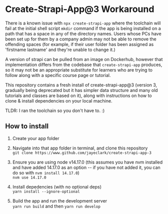 # Create-Strapi-App@3 Workaround
There is a known issue with ```npx create-strapi-app``` where the toolchain will fail at the initial shell script ```mkdir``` command if the app is being installed on a path that has a space in any of the directory names. Users whose PCs have been set up for them by a company admin may not be able to remove the offending spaces (for example, if their user folder has been assigned as 'firstname lastname' and they're unable to change it.)   

A version of strapi can be pulled from an image on Dockerhub, however that implementation differs from the codebase that ```create-strapi-app``` produces, so it may not be an appropriate substitute for learners who are trying to follow along with a specific course page or tutorial.  

This repository contains a fresh install of create-strapi-app@3 (version 3, gradually being deprecated but it has simpler data structure and many old tutorials and classes are based on it), along with instructions on how to clone & install dependencies on your local machine.   

TLDR: I ran the toolchain so you don't have to. :)

## How to install

1. Create your app folder

2. Navigate into that app folder in terminal, and clone this repository  
```git clone https://www.github.com/jayeclark/create-strapi-app-3```

3. Ensure you are using node v14.17.0 (this assumes you have nvm installed and have added 14.17.0 as an option -- if you have not added it, you can do so with ```nvm install 14.17.0```)  
```nvm use 14.17.0```

4. Install depedencies (with no optional deps)  
```yarn install --ignore-optional```

5. Build the app and run the development server  
```yarn run build``` and then ```yarn run develop```
